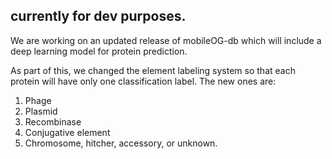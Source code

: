 ## currently for dev purposes. 

We are working on an updated release of mobileOG-db which will include a deep learning model for protein prediction. 

As part of this, we changed the element labeling system so that each protein will have only one classification label. The new ones are: 

1. Phage
2. Plasmid
3. Recombinase
4. Conjugative element
5. Chromosome, hitcher, accessory, or unknown.


